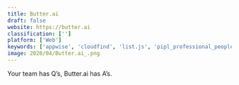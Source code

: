 ```yaml
---
title: Butter.ai
draft: false 
website: https://butter.ai
classification: ['']
platform: ['Web']
keywords: ['appwise', 'cloudfind', 'list.js', 'pipl_professional_people_search_engine', 'prerender', 'quixey', 'sajari', 'texis', 'wikilerts', 'wikiverse', 'zettata']
image: 2020/04/Butter.ai_.png
---
```

Your team has Q’s, Butter.ai has A’s.